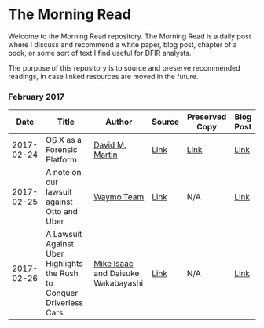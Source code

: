 # The Morning Read

Welcome to the Morning Read repository. The Morning Read is a daily post where I discuss and recommend a white paper, blog post, chapter of a book, or some sort of text I find useful for DFIR analysts.

The purpose of this repository is to source and preserve recommended readings, in case linked resources are moved in the future.

### February 2017

Date | Title | Author | Source | Preserved Copy | Blog Post
---- | ---- | ---- | ---- | ---- | ----
2017-02-24 | OS X as a Forensic Platform | [David M. Martin](mailto:dmartin@mastersprogram.sans.edu) | [Link](https://www.sans.org/reading-room/whitepapers/apple/os-forensic-platform-37637) | [Link](https://github.com/bromiley/morning-read/blob/master/PDFs/2017/February/2017-02-24%20-%20OS%20X%20as%20a%20Forensic%20Platform.pdf) | [Link](https://medium.com/@mbromileyDFIR/morning-read-os-x-as-a-forensic-platform-ea23316f39d7#.71cz57d2v)
2017-02-25 | A note on our lawsuit against Otto and Uber | [Waymo Team](https://waymo.com/) | [Link](https://medium.com/waymo/a-note-on-our-lawsuit-against-otto-and-uber-86f4f98902a1) | N/A | [Link](https://medium.com/@mbromileyDFIR/morning-read-waymos-lawsuit-against-otto-uber-892863f5ed69)
2017-02-26 | A Lawsuit Against Uber Highlights the Rush to Conquer Driverless Cars | [Mike Isaac](https://www.nytimes.com/by/mike-isaac) and Daisuke Wakabayashi | [Link](https://www.nytimes.com/2017/02/24/technology/anthony-levandowski-waymo-uber-google-lawsuit.html?_r=0) | N/A | [Link](https://medium.com/@mbromileyDFIR/morning-read-a-lawsuit-against-uber-highlights-the-rush-to-conquer-driverless-cars-1d8331da4192)
